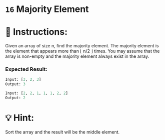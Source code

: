 # `16` **Majority Element**

# :pencil: Instructions:
Given an array of size n, find the majority element.
The majority element is the element that appears more than ⌊ n/2 ⌋ times.
You may assume that the array is non-empty and the majority element always exist in the array.

### Expected Result:          

```py
Input: [3, 2, 3]
Output: 3

Input: [2, 2, 1, 1, 1, 2, 2]
Output: 2
```

# :bulb: Hint:

Sort the array and the result will be the middle element.
